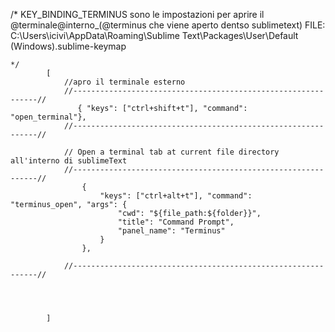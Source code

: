 /* KEY_BINDING_TERMINUS
    sono le impostazioni per aprire il 
        @terminale@interno_(@terminus che viene aperto dentso sublimetext)
        FILE:
            C:\Users\icivi\AppData\Roaming\Sublime Text\Packages\User\Default (Windows).sublime-keymap
    

    */
            [
            	//apro il terminale esterno
                //--------------------------------------------------------------//
            	   { "keys": ["ctrl+shift+t"], "command": "open_terminal"},
                //--------------------------------------------------------------//

            	// Open a terminal tab at current file directory all'interno di sublimeText
                //--------------------------------------------------------------//
                    {
                        "keys": ["ctrl+alt+t"], "command": "terminus_open", "args": {
                            "cwd": "${file_path:${folder}}",
                            "title": "Command Prompt",
                            "panel_name": "Terminus"
                        }
                    },

                //--------------------------------------------------------------//
                



            ]
